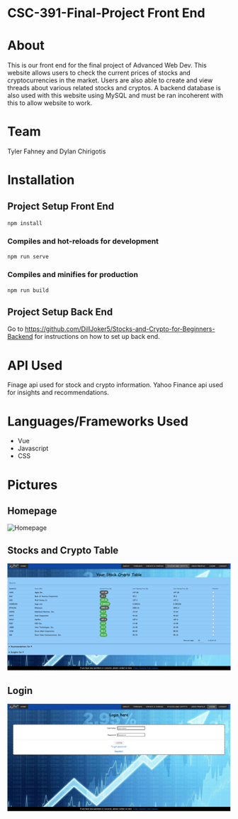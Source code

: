# CSC-391-Final-Project Front End

# About
This is our front end for the final project of Advanced Web Dev. This website allows users to check the current prices of stocks and cryptocurrencies in the market. Users are also able to create and view threads about various related stocks and cryptos. A backend database is also used with this website using MySQL and must be ran incoherent with this to allow website to work.

# Team
Tyler Fahney and Dylan Chirigotis

# Installation
## Project Setup Front End
```
npm install
```

### Compiles and hot-reloads for development
```
npm run serve
```

### Compiles and minifies for production
```
npm run build
```

## Project Setup Back End
Go to https://github.com/DillJoker5/Stocks-and-Crypto-for-Beginners-Backend for instructions on how to set up back end.

# API Used
Finage api used for stock and crypto information. Yahoo Finance api used for insights and recommendations.

# Languages/Frameworks Used
* Vue
* Javascript
* CSS

# Pictures
## Homepage
![Homepage](https://github.com/DillJoker5/Stocks-and-Crypto-for-Beginners/csc-391-final-project/src/assets/homepage.PNG)
## Stocks and Crypto Table
![Table](https://github.com/DillJoker5/Stocks-and-Crypto-for-Beginners/blob/develop/csc-391-final-project/src/assets/Stockandcryptotable.PNG)
## Login
![Login](https://github.com/DillJoker5/Stocks-and-Crypto-for-Beginners/blob/develop/csc-391-final-project/src/assets/login.PNG)
